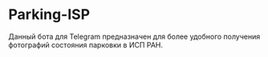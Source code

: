 # Parking-ISP
Данный бота для Telegram предназначен для более удобного получения фотографий
состояния парковки в ИСП РАН.